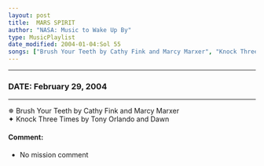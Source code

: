 ```yaml
---
layout: post
title:  MARS SPIRIT
author: "NASA: Music to Wake Up By"
type: MusicPlaylist
date_modified: 2004-01-04:Sol 55
songs: ["Brush Your Teeth by Cathy Fink and Marcy Marxer", "Knock Three Times by Tony Orlando and Dawn"]
---
```


----
### DATE: February 29, 2004
----
✵ Brush Your Teeth by Cathy Fink and Marcy Marxer  &nbsp;<br />
✦ Knock Three Times by Tony Orlando and Dawn

#### Comment:
* No mission comment



<br/>
<center>
	<a target="_blank"
	   href="https://twitter.com/intent/tweet?hashtags=Space,NASA,Playlist,NASAWakeupCalls,SpaceProgram&text={{ page.author}}, '{{ page.songs.first }}' {{ page.title }}, {{ page.date | date: '%B %d, %Y' }}. {{ site.url }}{{ page.url }}&via=nasawakeupcalls"><i class="fab fa-twitter" alt="Tweet this page" style="font-size: 1.3em;"></i></a>
	&nbsp; 	<i class="fas fa-user-astronaut" style="font-size: 1.5em;"></i> &nbsp;
    <a type="amzn" search="'Brush Your Teeth by Cathy Fink and Marcy Marxer' or 'Knock Three Times by Tony Orlando and Dawn'" category="popular music">
    <i class="fab fa-amazon" style="font-size: 1.3em;"></i></a>
</center>
